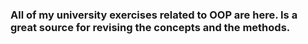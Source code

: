 ### All of my university exercises related to OOP are here. Is a great source for revising the concepts and the methods.
